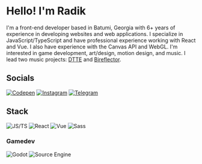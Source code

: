 # Hello! I'm Radik
I'm a front-end developer based in Batumi, Georgia with 6+ years of experience in developing websites and web applications. I specialize in JavaScript/TypeScript and have professional experience working with React and Vue. I also have experience with the Canvas API and WebGL. I'm interested in game development, art/design, motion design, and music. I lead two music projects: [DTTE](https://open.spotify.com/artist/38MmDiW4NOzG5gvulaQqWQ) and [Bireflector](https://open.spotify.com/artist/0xzoclQiYuYRHA7zTaqPR1).


## Socials
[![Codepen](https://img.shields.io/badge/Codepen-000000?style=for-the-badge&logo=codepen&logoColor=white)](https://codepen.io/h2xdev)
[![Instagram](https://img.shields.io/badge/Instagram-E4405F?style=for-the-badge&logo=instagram&logoColor=white)](https://instagram.com/h2xdeveloper)
[![Telegram](https://img.shields.io/badge/Telegram-2CA5E0?style=for-the-badge&logo=telegram&logoColor=white)](https://t.me/h2xdeveloper)

## Stack
![JS/TS](https://img.shields.io/badge/Java\/TypeScript-007ACC?style=for-the-badge&logo=typescript&logoColor=white)
![React](https://img.shields.io/badge/React-20232A?style=for-the-badge&logo=react&logoColor=61DAFB)
![Vue](https://img.shields.io/badge/Vue%20js-35495E?style=for-the-badge&logo=vuedotjs&logoColor=4FC08D)
![Sass](https://img.shields.io/badge/Sass-CC6699?style=for-the-badge&logo=sass&logoColor=white)

### Gamedev
![Godot](https://img.shields.io/badge/Godot-478CBF?style=for-the-badge&logo=GodotEngine&logoColor=white)
![Source Engine](https://img.shields.io/badge/Source%20Engine-F2BB13?style=for-the-badge&logo=sourceengine&logoColor=white)
